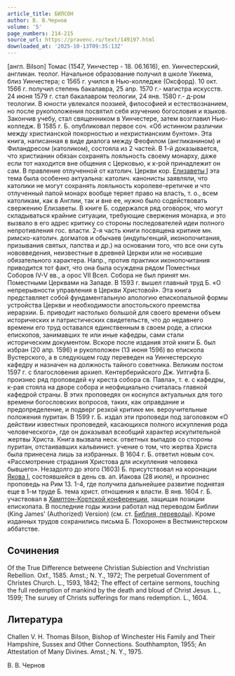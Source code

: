 ```yaml
---
article_title: БИЛСОН
author: В. В.Чернов
volume: '5'
page_numbers: 214-215
source_url: https://pravenc.ru/text/149197.html
downloaded_at: '2025-10-13T09:35:13Z'
---
```


[англ. Bilson] Томас (1547, Уинчестер - 18. 06.1616), еп. Уинчестерский, англикан. теолог. Начальное образование получил в школе Уикема, близ Уинчестера; с 1565 г. учился в Нью-колледже (Оксфорд). 10 окт. 1566 г. получил степень бакалавра, 25 апр. 1570 г.- магистра искусств. 24 июня 1579 г. стал бакалавром теологии, 24 янв. 1580 г.- д-ром теологии. В юности увлекался поэзией, философией и естествознанием, но после рукоположения посвятил себя изучению богословия и языков. Закончив учебу, стал священником в Уинчестере, затем возглавил Нью-колледж. В 1585 г. Б. опубликовал первое соч. «Об истинном различии между христианской покорностью и нехристианским бунтом». Эта книга, написанная в виде диалога между Феофилом (англиканином) и Филандресом (католиком), состояла из 2 частей. В 1-й доказывается, что христианин обязан сохранять лояльность своему монарху, даже если тот находится вне общения с Церковью, к к-рой принадлежит он сам. В правление отлученной от католич. Церкви кор. [Елизаветы I](<https://pravenc.ru/text/Елизаветы I.html>) эта тема была особенно актуальна: католич. канонисты заявляли, что католики не могут сохранять лояльность королеве-еретичке и что отлученный папой монарх вообще теряет право на власть, т. о., всем католикам, как в Англии, так и вне ее, нужно было содействовать свержению Елизаветы. В книге Б. содержался ряд оговорок, что могут складываться крайние ситуации, требующие свержения монарха, и это вызвало в его адрес критику со стороны последователей идеи полного непротивления гос. власти. 2-я часть книги посвящена критике мн. римско-католич. догматов и обычаев (индульгенций, иконопочитания, призывания святых, папства и др.) на основании того, что все они суть нововведения, неизвестные в древней Церкви или не носившие обязательного характера. Напр., против практики иконопочитания приводится тот факт, что она была осуждена рядом Поместных Соборов IV-V вв., а орос VII Всел. Собора не был принят мн. Поместными Церквами на Западе. В 1593 г. вышел главный труд Б. «О непрерывности управления в Церкви Христовой». Эта книга представляет собой фундаментальную апологию епископальной формы устройства Церкви и необходимости апостольского преемства иерархии. Б. приводит настолько большой для своего времени объем исторических и патристических свидетельств, что до недавнего времени его труд оставался единственным в своем роде, а списки епископов, занимавших те или иные кафедры, сами стали историческим документом. Вскоре после издания этой книги Б. был избран (20 апр. 1596) и рукоположен (13 июня 1596) во епископа Вустерского, а в следующем году переведен на Уинчестерскую кафедру и назначен на должность тайного советника. Великим постом 1597 г. с благословения архиеп. Кентерберийского Дж. Уитгифта Б. произнес ряд проповедей «у креста собора св. Павла», т. е. с кафедры, к-рая стояла на дворе собора и неофициально считалась главной кафедрой страны. В этих проповедях он коснулся актуальных для того времени богословских вопросов, таких, как оправдание и предопределение, и подверг резкой критике мн. вероучительные положения пуритан. В 1599 г. Б. издал эти проповеди под заголовком «О действии известных проповедей, касающихся полного искупления рода человеческого», где он доказывал всеобщий характер искупительной жертвы Христа. Книга вызвала неск. ответных выпадов со стороны пуритан, отстаивавших кальвинист. учение о том, что жертва Христа была принесена лишь за избранных. В 1604 г. Б. ответил новым соч. «Рассмотрение страдания Христова для искупления человека бывшего». Незадолго до этого (1603) Б. присутствовал на коронации [Якова I](<https://pravenc.ru/text/Якова I.html>), состоявшейся в день св. ап. Иакова (28 июля), и произнес проповедь на Рим 13. 1-4, где получила дальнейшее развитие поднятая еще в 1-м труде Б. тема христ. отношения к власти. В янв. 1604 г. Б. участвовал в [Хамптон-Кортской конференции](<https://pravenc.ru/text/Хамптон-Кортской конференции.html>), защищая позиции епископата. В последние годы жизни работал над переводом Библии (King James' (Authorized) Version) (см. ст. [Библия, переводы](<https://pravenc.ru/text/Библия  переводы.html>)). Кроме изданных трудов сохранились письма Б. Похоронен в Вестминстерском аббатстве.

## Сочинения

Of the True Difference betweene Christian Subiection and Vnchristian Rebellion. Oxf., 1585. Amst.; N. Y., 1972; The perpetual Government of Christes Church. L., 1593, 1842; The effect of certaine sermons, touching the full redemption of mankind by the death and bloud of Christ Jesus. L., 1599; The suruey of Christs sufferings for mans redemption. L., 1604.

## Литература

Challen V. H. Thomas Bilson, Bishop of Winchester His Family and Their Hampshire, Sussex and Other Connections. Southhampton, 1955; An Attestation of Many Divines. Amst.; N. Y., 1975.

В. В.  Чернов
